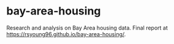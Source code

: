# bay-area-housing
Research and analysis on Bay Area housing data. Final report at https://rsyoung96.github.io/bay-area-housing/.